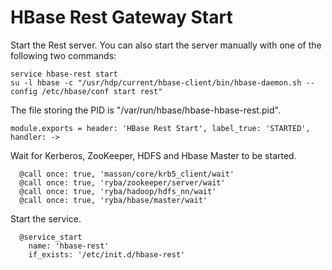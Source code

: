 
# HBase Rest Gateway Start

Start the Rest server. You can also start the server manually with one of the
following two commands:

```
service hbase-rest start
su -l hbase -c "/usr/hdp/current/hbase-client/bin/hbase-daemon.sh --config /etc/hbase/conf start rest"
```

The file storing the PID is "/var/run/hbase/hbase-hbase-rest.pid".

    module.exports = header: 'HBase Rest Start', label_true: 'STARTED', handler: ->
    
Wait for Kerberos, ZooKeeper, HDFS and Hbase Master to be started.
    
      @call once: true, 'masson/core/krb5_client/wait'
      @call once: true, 'ryba/zookeeper/server/wait'
      @call once: true, 'ryba/hadoop/hdfs_nn/wait'
      @call once: true, 'ryba/hbase/master/wait'

Start the service.

      @service_start
        name: 'hbase-rest'
        if_exists: '/etc/init.d/hbase-rest'
